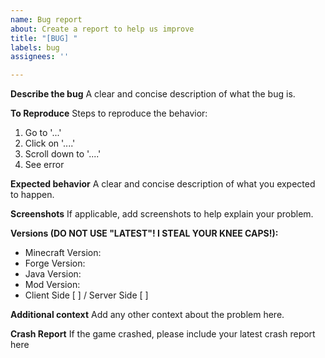 ```yaml
---
name: Bug report
about: Create a report to help us improve
title: "[BUG] "
labels: bug
assignees: ''

---
```


**Describe the bug**
A clear and concise description of what the bug is.

**To Reproduce**
Steps to reproduce the behavior:
1. Go to '...'
2. Click on '....'
3. Scroll down to '....'
4. See error

**Expected behavior**
A clear and concise description of what you expected to happen.

**Screenshots**
If applicable, add screenshots to help explain your problem.

**Versions (DO NOT USE "LATEST"! I STEAL YOUR KNEE CAPS!):**
- Minecraft Version:
- Forge Version:
- Java Version:
- Mod Version:
- Client Side [ ] / Server Side [ ]

**Additional context**
Add any other context about the problem here.

**Crash Report**
If the game crashed, please include your latest crash report here
